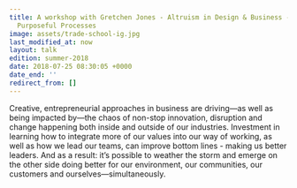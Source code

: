 ```yaml
---
title: A workshop with Gretchen Jones - Altruism in Design & Business - Build More
  Purposeful Processes
image: assets/trade-school-ig.jpg
last_modified_at: now
layout: talk
edition: summer-2018
date: 2018-07-25 08:30:05 +0000
date_end: ''
redirect_from: []
---
```

Creative, entrepreneurial approaches in business are driving—as well as being impacted by—the chaos of non-stop innovation, disruption and change happening both inside and outside of our industries. Investment in learning how to integrate more of our values into our way of working, as well as how we lead our teams, can improve bottom lines - making us better leaders. And as a result: it’s possible to weather the storm and emerge on the other side doing better for our environment, our communities, our customers and ourselves—simultaneously. 
